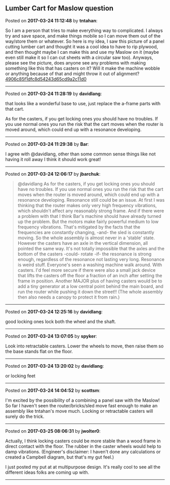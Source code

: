 ## Lumber Cart for Maslow question
Posted on **2017-03-24 11:12:48** by **tntahan**:

So I am a person that tries to make everything way to complicated. I always try and save space, and make things mobile so I can move them out of the way/store them or whatever. So here is my idea, I saw this picture of a panel cutting lumber cart and thought it was a cool idea to have to rip plywood, and then thought maybe I can make this and use my Maslow on it (maybe even still make it so I can cut sheets with a circular saw too). Anyways, please see the picture, does anyone see any problems with making something like this that has casters on it? Will it make the machine wobble or anything because of that and might throw it out of alignment?  [4906c85f1dfc8d54243d65cd9a2c11d0](//muut.com/u/maslowcnc/s1/:maslowcnc:6pxH:4906c85f1dfc8d54243d65cd9a2c11d0.jpg.jpg)

---

Posted on **2017-03-24 11:28:19** by **davidlang**:

that looks like a wonderful base to use, just replace the a-frame parts with that cart.

As for the casters, if you get locking ones you should have no troubles. If you use normal ones you run the risk that the cart moves when the router is moved around, which could end up with a resonance developing.

---

Posted on **2017-03-24 11:29:38** by **Bar**:

I agree with @davidlang, other than some common sense things like not having it roll away I think it should work great!

---

Posted on **2017-03-24 12:06:17** by **jbarchuk**:

> @davidlang
> As for the casters, if you get locking ones you should have no troubles. If you use normal ones you run the risk that the cart moves when the router is moved around, which could end up with a resonance developing.
Resonance still could be an issue. At first I was thinking that the router makes only very high frequency vibrations, which shouldn't affect any reasonably strong frame. And if there were a problem with that I think Bar's machine should have already turned up the problem.
But the motors make fairly powerful medium to low frequency vibrations. That's mitigated by the facts that the frequencies are constantly changing, -and- the sled is constantly moving. So the whole assembly is almost never in a 'stable' state.
However the casters have an axle in the vertical dimension, all pointed the same way. It's not totally impossible that the axles and the bottom of the casters -could- rotate -if- the resonance is strong enough, regardless of the resonance not lasting very long. 
Resonance is weird stuff. Everyone's seen a washing machine walk around. With  casters. I'd feel more secure if there were also a small jack device that lifts the casters off the floor a fraction of an inch after setting the frame in position.
Another MAJOR plus of having casters would be to add a tiny generator at a low central point behind the main board, and run the router while pushing it down the street!! (The whole assembly then also needs a canopy to protect it from rain.)

---

Posted on **2017-03-24 12:25:16** by **davidlang**:

good locking ones lock both the wheel and the shaft.

---

Posted on **2017-03-24 13:07:05** by **spyker**:

Look into retractable casters. Lower the wheels to move, then raise them so the base stands flat on the floor.

---

Posted on **2017-03-24 13:20:02** by **davidlang**:

or locking feet

---

Posted on **2017-03-24 14:04:52** by **scottsm**:

I'm excited by the possibility of a combining a panel saw with the Maslow! So far I haven't seen the router/bricks/sled move fast enough to make an assembly like tntahan's move much. Locking or retractable  casters will surely do the trick.

---

Posted on **2017-03-25 08:06:31** by **jwolter0**:

Actually, I think locking casters could be more stable than a wood frame in direct contact with the floor.  The rubber in the caster wheels would help to damp vibrations.  (Engineer's disclaimer: I haven't done any calculations or created a Campbell diagram, but that's my gut feel.)

I just posted my put at at multipurpose design.  It's really cool to see all the different ideas folks are coming up with.

---

